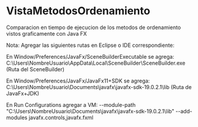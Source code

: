 # VistaMetodosOrdenamiento
Comparacion en tiempo de ejecucion de los metodos de ordenamiento vistos graficamente con Java FX

Nota: Agregar las siguientes rutas en Eclipse o IDE correspondiente:

En Window/Preferences/JavaFx/SceneBuilderExecutable se agrega: C:\Users\NombreUsuario\AppData\Local\SceneBuilder\SceneBuilder.exe (Ruta del SceneBuilder)

En Window/Preferences/JavaFx/JavaFx11+SDK se agrega: C:\Users\NombreUsuario\Documents\javafx\javafx-sdk-19.0.2.1\lib (Ruta de JavaFx+JDK)

En Run Configurations agregar a VM: --module-path "C:\Users\NombreUsuario\Documents\javafx\javafx-sdk-19.0.2.1\lib" --add-modules javafx.controls,javafx.fxml
